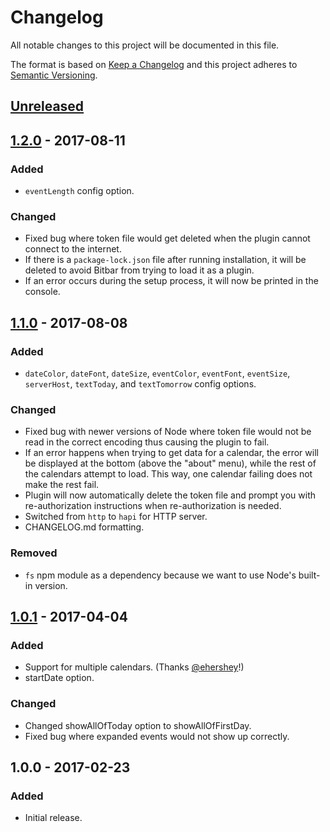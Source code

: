 # Changelog
All notable changes to this project will be documented in this file.

The format is based on [Keep a Changelog](http://keepachangelog.com/en/1.0.0/) and this project adheres to [Semantic Versioning](http://semver.org/spec/v2.0.0.html).

## [Unreleased]


## [1.2.0] - 2017-08-11
### Added
- `eventLength` config option.

### Changed
- Fixed bug where token file would get deleted when the plugin cannot connect to the internet.
- If there is a `package-lock.json` file after running installation, it will be deleted to avoid Bitbar from trying to load it as a plugin.
- If an error occurs during the setup process, it will now be printed in the console.


## [1.1.0] - 2017-08-08
### Added
- `dateColor`, `dateFont`, `dateSize`, `eventColor`, `eventFont`, `eventSize`, `serverHost`, `textToday`, and `textTomorrow` config options.

### Changed
- Fixed bug with newer versions of Node where token file would not be read in the correct encoding thus causing the plugin to fail.
- If an error happens when trying to get data for a calendar, the error will be displayed at the bottom (above the "about" menu), while the rest of the calendars attempt to load. This way, one calendar failing does not make the rest fail.
- Plugin will now automatically delete the token file and prompt you with re-authorization instructions when re-authorization is needed.
- Switched from `http` to `hapi` for HTTP server.
- CHANGELOG.md formatting.

### Removed
- `fs` npm module as a dependency because we want to use Node's built-in version.


## [1.0.1] - 2017-04-04
### Added
- Support for multiple calendars. (Thanks [@ehershey](https://github.com/ehershey)!)
- startDate option.

### Changed
- Changed showAllOfToday option to showAllOfFirstDay.
- Fixed bug where expanded events would not show up correctly.


## 1.0.0 - 2017-02-23
### Added
- Initial release.

[Unreleased]: https://github.com/kodie/bitbar-googlecal/compare/v1.0.0...HEAD
[1.2.0]: https://github.com/kodie/bitbar-googlecal/compare/v1.1.0...v1.2.0
[1.1.0]: https://github.com/kodie/bitbar-googlecal/compare/v1.0.1...v1.1.0
[1.0.1]: https://github.com/kodie/bitbar-googlecal/compare/v1.0.0...v1.0.1
